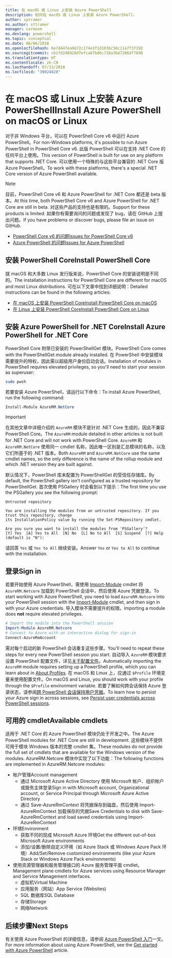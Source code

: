 ```yaml
---
title: 在 macOS 或 Linux 上安装 Azure PowerShell
description: 如何在 macOS 或 Linux 上安装 Azure PowerShell。
author: sptramer
ms.author: sttramer
manager: carmonm
ms.devlang: powershell
ms.topic: conceptual
ms.date: 06/06/2018
ms.openlocfilehash: 6e7d447ea9672c174e3f1d103bc56c11a7f37192
ms.sourcegitcommit: cb1fd248920d7efca67bd6c738a3b47206df7890
ms.translationtype: HT
ms.contentlocale: zh-CN
ms.lasthandoff: 07/13/2018
ms.locfileid: "39024828"
---
```

# <a name="install-azure-powershell-on-macos-or-linux"></a><span data-ttu-id="5cf2b-103">在 macOS 或 Linux 上安装 Azure PowerShell</span><span class="sxs-lookup"><span data-stu-id="5cf2b-103">Install Azure PowerShell on macOS or Linux</span></span>

<span data-ttu-id="5cf2b-104">对于非 Windows 平台，可以在 PowerShell Core v6 中运行 Azure PowerShell。</span><span class="sxs-lookup"><span data-stu-id="5cf2b-104">For non-Windows platforms, it's possible to run Azure PowerShell in PowerShell Core v6.</span></span> <span data-ttu-id="5cf2b-105">此版 PowerShell 可以在支持 .NET Core 的任何平台上使用。</span><span class="sxs-lookup"><span data-stu-id="5cf2b-105">This version of PowerShell is built for use on any platform that supports .NET Core.</span></span> <span data-ttu-id="5cf2b-106">可以使用一个特殊的与这些平台兼容的 .NET Core 版 Azure PowerShell。</span><span class="sxs-lookup"><span data-stu-id="5cf2b-106">To work with these platforms, there's a special .NET Core version of Azure PowerShell available.</span></span>

> [!NOTE]
> <span data-ttu-id="5cf2b-107">目前，PowerShell Core v6 和 Azure PowerShell for .NET Core 都还是 beta 版本。</span><span class="sxs-lookup"><span data-stu-id="5cf2b-107">At this time, both PowerShell Core v6 and Azure PowerShell for .NET Core are still in beta.</span></span>
> <span data-ttu-id="5cf2b-108">对这些产品的支持也是有限的。</span><span class="sxs-lookup"><span data-stu-id="5cf2b-108">Support for these products is limited.</span></span> <span data-ttu-id="5cf2b-109">如果你有需要询问的问题或发现了 bug，请在 GitHub 上提出问题。</span><span class="sxs-lookup"><span data-stu-id="5cf2b-109">If you have problems or discover bugs, please file an issue on GitHub.</span></span>
>
> * [<span data-ttu-id="5cf2b-110">PowerShell Core v6 的问题</span><span class="sxs-lookup"><span data-stu-id="5cf2b-110">Issues for PowerShell Core v6</span></span>](https://github.com/PowerShell/PowerShell/issues)
> * [<span data-ttu-id="5cf2b-111">Azure PowerShell 的问题</span><span class="sxs-lookup"><span data-stu-id="5cf2b-111">Issues for Azure PowerShell</span></span>](https://github.com/azure/azure-docs-powershell/issues)

## <a name="install-powershell-core"></a><span data-ttu-id="5cf2b-112">安装 PowerShell Core</span><span class="sxs-lookup"><span data-stu-id="5cf2b-112">Install PowerShell Core</span></span>

<span data-ttu-id="5cf2b-113">就 macOS 和大多数 Linux 发行版来说，PowerShell Core 的安装说明是不同的。</span><span class="sxs-lookup"><span data-stu-id="5cf2b-113">The installation instructions for PowerShell Core are different for macOS and most Linux distributions.</span></span>
<span data-ttu-id="5cf2b-114">可在以下文章中找到详细说明：</span><span class="sxs-lookup"><span data-stu-id="5cf2b-114">Detailed instructions can be found in the following articles:</span></span>

* [<span data-ttu-id="5cf2b-115">在 macOS 上安装 PowerShell Core</span><span class="sxs-lookup"><span data-stu-id="5cf2b-115">Install PowerShell Core on macOS</span></span>](/powershell/scripting/setup/installing-powershell-core-on-macos)
* [<span data-ttu-id="5cf2b-116">在 Linux 上安装 PowerShell Core</span><span class="sxs-lookup"><span data-stu-id="5cf2b-116">Install PowerShell Core on Linux</span></span>](/powershell/scripting/setup/installing-powershell-core-on-linux)

## <a name="install-azure-powershell-for-net-core"></a><span data-ttu-id="5cf2b-117">安装 Azure PowerShell for .NET Core</span><span class="sxs-lookup"><span data-stu-id="5cf2b-117">Install Azure PowerShell for .NET Core</span></span>

<span data-ttu-id="5cf2b-118">PowerShell Core 附带已安装的 PowerShellGet 模块。</span><span class="sxs-lookup"><span data-stu-id="5cf2b-118">PowerShell Core comes with the PowerShellGet module already installed.</span></span> <span data-ttu-id="5cf2b-119">在 PowerShell 中安装模块需要提升的特权，因此需以超级用户身份启动会话。</span><span class="sxs-lookup"><span data-stu-id="5cf2b-119">Installation of modules in PowerShell requires elevated privileges, so you'll need to start your session as superuser:</span></span>

```bash
sudo pwsh
```

<span data-ttu-id="5cf2b-120">若要安装 Azure PowerShell，请运行以下命令：</span><span class="sxs-lookup"><span data-stu-id="5cf2b-120">To install Azure PowerShell, run the following command:</span></span>

```powershell
Install-Module AzureRM.NetCore
```

> [!IMPORTANT]
> <span data-ttu-id="5cf2b-121">在其他文章中详细介绍的 `AzureRM` 模块不是针对 .NET Core 生成的，因此不兼容 PowerShell Core。</span><span class="sxs-lookup"><span data-stu-id="5cf2b-121">The `AzureRM` module detailed in other articles is not built for .NET Core and will not work with PowerShell Core.</span></span> <span data-ttu-id="5cf2b-122">`AzureRM` 和 `AzureRM.NetCore` 使用同一 cmdlet 名称，因此唯一区别是汇总模块的名称，以及它们所基于的 .NET 版本。</span><span class="sxs-lookup"><span data-stu-id="5cf2b-122">Both `AzureRM` and `AzureRM.NetCore` use the same cmdlet names, so the only difference is the name of the rollup module and which .NET version they are built against.</span></span>

<span data-ttu-id="5cf2b-123">默认情况下，PowerShell 库未配置为 PowerShellGet 的受信任存储库。</span><span class="sxs-lookup"><span data-stu-id="5cf2b-123">By default, the PowerShell gallery isn't configured as a trusted repository for PowerShellGet.</span></span> <span data-ttu-id="5cf2b-124">首次使用 PSGallery 时会看到以下提示：</span><span class="sxs-lookup"><span data-stu-id="5cf2b-124">The first time you use the PSGallery you see the following prompt:</span></span>

```output
Untrusted repository

You are installing the modules from an untrusted repository. If you trust this repository, change
its InstallationPolicy value by running the Set-PSRepository cmdlet.

Are you sure you want to install the modules from 'PSGallery'?
[Y] Yes  [A] Yes to All  [N] No  [L] No to All  [S] Suspend  [?] Help (default is "N"):
```

<span data-ttu-id="5cf2b-125">请回答 `Yes` 或 `Yes to All` 继续安装。</span><span class="sxs-lookup"><span data-stu-id="5cf2b-125">Answer `Yes` or `Yes to All` to continue with the installation.</span></span>

## <a name="sign-in"></a><span data-ttu-id="5cf2b-126">登录</span><span class="sxs-lookup"><span data-stu-id="5cf2b-126">Sign in</span></span>

<span data-ttu-id="5cf2b-127">若要开始使用 Azure PowerShell，需使用 [Import-Module](/powershell/module/Microsoft.PowerShell.Core/Import-Module) cmdlet 将 `AzureRM.Netcore` 加载到 PowerShell 会话中，然后使用 Azure 凭据登录。</span><span class="sxs-lookup"><span data-stu-id="5cf2b-127">To start working with Azure PowerShell, you need to load `AzureRM.Netcore` into your PowerShell session with the [Import-Module](/powershell/module/Microsoft.PowerShell.Core/Import-Module) cmdlet, and then sign in with your Azure credentials.</span></span> <span data-ttu-id="5cf2b-128">导入模块不需要提升的权限。</span><span class="sxs-lookup"><span data-stu-id="5cf2b-128">Importing a module does __not__ require elevated privileges.</span></span>

```powershell
# Import the module into the PowerShell session
Import-Module AzureRM.Netcore
# Connect to Azure with an interactive dialog for sign-in
Connect-AzureRmAccount
```

<span data-ttu-id="5cf2b-129">需对每个启动的新 PowerShell 会话重复这些步骤。</span><span class="sxs-lookup"><span data-stu-id="5cf2b-129">You'll need to repeat these steps for every new PowerShell session you start.</span></span> <span data-ttu-id="5cf2b-130">自动导入 `AzureRM` 模块要求设置 PowerShell 配置文件，详见[关于配置文件](/powershell/module/microsoft.powershell.core/about/about_profiles)。</span><span class="sxs-lookup"><span data-stu-id="5cf2b-130">Automatically importing the `AzureRM` module requires setting up a PowerShell profile, which you can learn about in [About Profiles](/powershell/module/microsoft.powershell.core/about/about_profiles).</span></span>
<span data-ttu-id="5cf2b-131">在 macOS 和 Linux 上，应通过 `$Profile` 环境变量来使用配置文件。</span><span class="sxs-lookup"><span data-stu-id="5cf2b-131">On macOS and Linux, you should work with your profile through the `$Profile` environment variable.</span></span> <span data-ttu-id="5cf2b-132">若要了解如何跨会话保持 Azure 登录状态，请参阅[跨 PowerShell 会话保持用户凭据](context-persistence.md)。</span><span class="sxs-lookup"><span data-stu-id="5cf2b-132">To learn how to persist your Azure sign in across sessions, see [Persist user credentials across PowerShell sessions](context-persistence.md).</span></span>

## <a name="available-cmdlets"></a><span data-ttu-id="5cf2b-133">可用的 cmdlet</span><span class="sxs-lookup"><span data-stu-id="5cf2b-133">Available cmdlets</span></span>

<span data-ttu-id="5cf2b-134">适用于 .NET Core 的 Azure PowerShell 模块仍处于开发之中。</span><span class="sxs-lookup"><span data-stu-id="5cf2b-134">The Azure PowerShell modules for .NET Core are still in development.</span></span> <span data-ttu-id="5cf2b-135">这些模块不提供可用于模块 Windows 版本的完整 cmdlet 集。</span><span class="sxs-lookup"><span data-stu-id="5cf2b-135">These modules do not provide the full set of cmdlets that are available for the Windows version of the modules.</span></span> <span data-ttu-id="5cf2b-136">AzureRM.Netcore 模块中实现了以下功能：</span><span class="sxs-lookup"><span data-stu-id="5cf2b-136">The following functions are implemented in AzureRM.Netcore modules:</span></span>

* <span data-ttu-id="5cf2b-137">帐户管理</span><span class="sxs-lookup"><span data-stu-id="5cf2b-137">Account management</span></span>
  * <span data-ttu-id="5cf2b-138">通过 Microsoft Azure Active Directory 使用 Microsoft 帐户、组织帐户或服务主体登录</span><span class="sxs-lookup"><span data-stu-id="5cf2b-138">Sign in with Microsoft account, Organizational account, or Service Principal through Microsoft Azure Active Directory</span></span>
  * <span data-ttu-id="5cf2b-139">通过 Save-AzureRmContext 将凭据保存到磁盘，然后使用 Import-AzureRmContext 加载保存的凭据</span><span class="sxs-lookup"><span data-stu-id="5cf2b-139">Save Credentials to disk with Save-AzureRmContext and load saved credentials using Import-AzureRmContext</span></span>
* <span data-ttu-id="5cf2b-140">环境</span><span class="sxs-lookup"><span data-stu-id="5cf2b-140">Environment</span></span>
  * <span data-ttu-id="5cf2b-141">获取不同的现成 Microsoft Azure 环境</span><span class="sxs-lookup"><span data-stu-id="5cf2b-141">Get the different out-of-box Microsoft Azure environments</span></span>
  * <span data-ttu-id="5cf2b-142">添加/设置/删除自定义环境（如 Azure Stack 或 Windows Azure Pack 环境）</span><span class="sxs-lookup"><span data-stu-id="5cf2b-142">Add/Set/Remove customized environments (like your Azure Stack or Windows Azure Pack environments)</span></span>
* <span data-ttu-id="5cf2b-143">使用资源管理器和服务管理接口的 Azure 服务管理平面 cmdlet。</span><span class="sxs-lookup"><span data-stu-id="5cf2b-143">Management plane cmdlets for Azure services using Resource Manager and Service Management interfaces.</span></span>
  * <span data-ttu-id="5cf2b-144">虚拟机</span><span class="sxs-lookup"><span data-stu-id="5cf2b-144">Virtual Machine</span></span>
  * <span data-ttu-id="5cf2b-145">应用服务（网站）</span><span class="sxs-lookup"><span data-stu-id="5cf2b-145">App Service (Websites)</span></span>
  * <span data-ttu-id="5cf2b-146">SQL 数据库</span><span class="sxs-lookup"><span data-stu-id="5cf2b-146">SQL Database</span></span>
  * <span data-ttu-id="5cf2b-147">存储</span><span class="sxs-lookup"><span data-stu-id="5cf2b-147">Storage</span></span>
  * <span data-ttu-id="5cf2b-148">网络</span><span class="sxs-lookup"><span data-stu-id="5cf2b-148">Network</span></span>

## <a name="next-steps"></a><span data-ttu-id="5cf2b-149">后续步骤</span><span class="sxs-lookup"><span data-stu-id="5cf2b-149">Next Steps</span></span>

<span data-ttu-id="5cf2b-150">有关使用 Azure PowerShell 的详细信息，请参阅 [Azure PowerShell 入门](get-started-azureps.md)一文。</span><span class="sxs-lookup"><span data-stu-id="5cf2b-150">For more information about using Azure PowerShell, see the [Get started with Azure PowerShell](get-started-azureps.md) article.</span></span>
